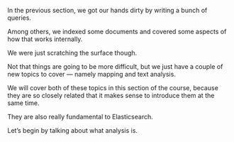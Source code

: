In the previous section, we got our hands dirty by writing a bunch of queries.

Among others, we indexed some documents and covered some aspects of how that works internally.

We were just scratching the surface though.

Not that things are going to be more difficult, but we just have a couple of new topics to cover — namely mapping and text analysis.

We will cover both of these topics in this section of the course, because they are so closely related that it makes sense to introduce them at the same time.

They are also really fundamental to Elasticsearch.

Let’s begin by talking about what analysis is.

